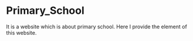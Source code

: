 # Primary_School
It is a website which is about primary school. Here I provide the element of this website.
